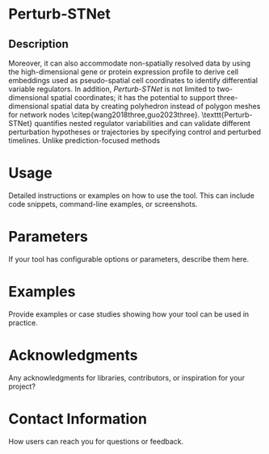 # Perturb-STNet
## Description
Moreover, it can also accommodate non-spatially resolved data by using the high-dimensional gene or protein expression profile to derive cell embeddings used as pseudo-spatial cell coordinates to identify differential variable regulators. In addition, *Perturb-STNet* is not limited to two-dimensional spatial coordinates; it has the potential to support three-dimensional spatial data by creating polyhedron instead of polygon meshes for network nodes \citep{wang2018three,guo2023three}. \texttt{Perturb-STNet} quantifies nested regulator variabilities and can validate different perturbation hypotheses or trajectories by specifying control and perturbed timelines. Unlike prediction-focused methods
# Usage
Detailed instructions or examples on how to use the tool. This can include code snippets, command-line examples, or screenshots.
# Parameters
If your tool has configurable options or parameters, describe them here.
# Examples
Provide examples or case studies showing how your tool can be used in practice.
# Acknowledgments
Any acknowledgments for libraries, contributors, or inspiration for your project?
# Contact Information
How users can reach you for questions or feedback.
